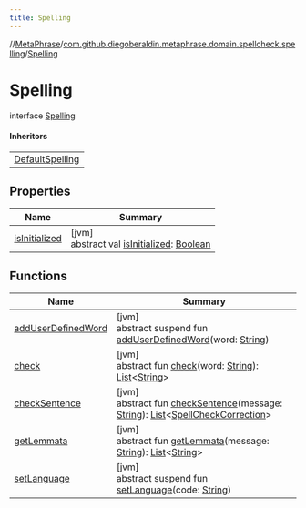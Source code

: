 ```yaml
---
title: Spelling
---
```

//[MetaPhrase](../../../index.html)/[com.github.diegoberaldin.metaphrase.domain.spellcheck.spelling](../index.html)/[Spelling](index.html)



# Spelling

interface [Spelling](index.html)

#### Inheritors


| |
|---|
| [DefaultSpelling](../-default-spelling/index.html) |


## Properties


| Name | Summary |
|---|---|
| [isInitialized](is-initialized.html) | [jvm]<br>abstract val [isInitialized](is-initialized.html): [Boolean](https://kotlinlang.org/api/latest/jvm/stdlib/kotlin/-boolean/index.html) |


## Functions


| Name | Summary |
|---|---|
| [addUserDefinedWord](add-user-defined-word.html) | [jvm]<br>abstract suspend fun [addUserDefinedWord](add-user-defined-word.html)(word: [String](https://kotlinlang.org/api/latest/jvm/stdlib/kotlin/-string/index.html)) |
| [check](check.html) | [jvm]<br>abstract fun [check](check.html)(word: [String](https://kotlinlang.org/api/latest/jvm/stdlib/kotlin/-string/index.html)): [List](https://kotlinlang.org/api/latest/jvm/stdlib/kotlin.collections/-list/index.html)&lt;[String](https://kotlinlang.org/api/latest/jvm/stdlib/kotlin/-string/index.html)&gt; |
| [checkSentence](check-sentence.html) | [jvm]<br>abstract fun [checkSentence](check-sentence.html)(message: [String](https://kotlinlang.org/api/latest/jvm/stdlib/kotlin/-string/index.html)): [List](https://kotlinlang.org/api/latest/jvm/stdlib/kotlin.collections/-list/index.html)&lt;[SpellCheckCorrection](../../com.github.diegoberaldin.metaphrase.domain.spellcheck/-spell-check-correction/index.html)&gt; |
| [getLemmata](get-lemmata.html) | [jvm]<br>abstract fun [getLemmata](get-lemmata.html)(message: [String](https://kotlinlang.org/api/latest/jvm/stdlib/kotlin/-string/index.html)): [List](https://kotlinlang.org/api/latest/jvm/stdlib/kotlin.collections/-list/index.html)&lt;[String](https://kotlinlang.org/api/latest/jvm/stdlib/kotlin/-string/index.html)&gt; |
| [setLanguage](set-language.html) | [jvm]<br>abstract suspend fun [setLanguage](set-language.html)(code: [String](https://kotlinlang.org/api/latest/jvm/stdlib/kotlin/-string/index.html)) |

